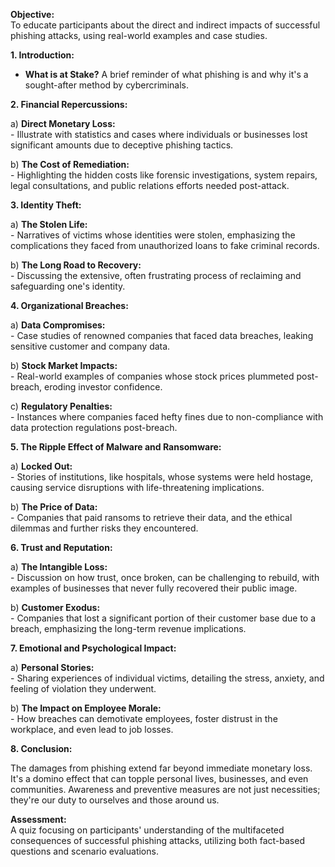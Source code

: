 **Objective:**  
To educate participants about the direct and indirect impacts of successful phishing attacks, using real-world examples and case studies.

**1. Introduction:**  
   - **What is at Stake?** A brief reminder of what phishing is and why it's a sought-after method by cybercriminals.

**2. Financial Repercussions:**

   a) **Direct Monetary Loss:**  
      - Illustrate with statistics and cases where individuals or businesses lost significant amounts due to deceptive phishing tactics.
   
   b) **The Cost of Remediation:**  
      - Highlighting the hidden costs like forensic investigations, system repairs, legal consultations, and public relations efforts needed post-attack.

**3. Identity Theft:**

   a) **The Stolen Life:**  
      - Narratives of victims whose identities were stolen, emphasizing the complications they faced from unauthorized loans to fake criminal records.
   
   b) **The Long Road to Recovery:**  
      - Discussing the extensive, often frustrating process of reclaiming and safeguarding one's identity.

**4. Organizational Breaches:**

   a) **Data Compromises:**  
      - Case studies of renowned companies that faced data breaches, leaking sensitive customer and company data.
   
   b) **Stock Market Impacts:**  
      - Real-world examples of companies whose stock prices plummeted post-breach, eroding investor confidence.
   
   c) **Regulatory Penalties:**  
      - Instances where companies faced hefty fines due to non-compliance with data protection regulations post-breach.

**5. The Ripple Effect of Malware and Ransomware:**

   a) **Locked Out:**  
      - Stories of institutions, like hospitals, whose systems were held hostage, causing service disruptions with life-threatening implications.
   
   b) **The Price of Data:**  
      - Companies that paid ransoms to retrieve their data, and the ethical dilemmas and further risks they encountered.

**6. Trust and Reputation:**

   a) **The Intangible Loss:**  
      - Discussion on how trust, once broken, can be challenging to rebuild, with examples of businesses that never fully recovered their public image.
   
   b) **Customer Exodus:**  
      - Companies that lost a significant portion of their customer base due to a breach, emphasizing the long-term revenue implications.

**7. Emotional and Psychological Impact:**

   a) **Personal Stories:**  
      - Sharing experiences of individual victims, detailing the stress, anxiety, and feeling of violation they underwent.
   
   b) **The Impact on Employee Morale:**  
      - How breaches can demotivate employees, foster distrust in the workplace, and even lead to job losses.

**8. Conclusion:**  

   The damages from phishing extend far beyond immediate monetary loss. It's a domino effect that can topple personal lives, businesses, and even communities. Awareness and preventive measures are not just necessities; they're our duty to ourselves and those around us.

**Assessment:**  
A quiz focusing on participants' understanding of the multifaceted consequences of successful phishing attacks, utilizing both fact-based questions and scenario evaluations.